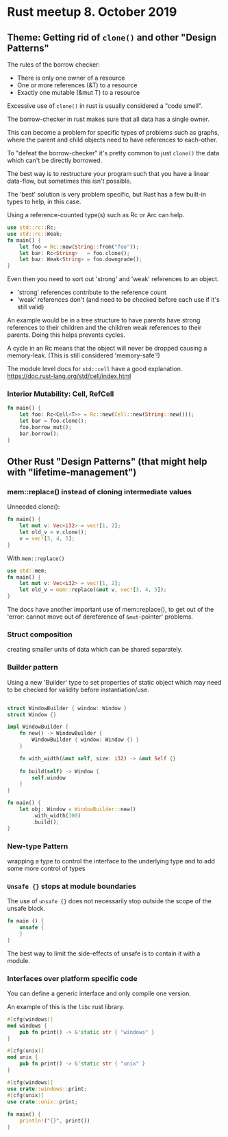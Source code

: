 # Rust meetup 8. October 2019

## Theme: Getting rid of `clone()` and other "Design Patterns"

The rules of the borrow checker:
* There is only one owner of a resource
* One or more references (&T) to a resource
* Exactly one mutable (&mut T) to a resource

Excessive use of `clone()` in rust is usually considered a "code smell".

The borrow-checker in rust makes sure that all data has a single owner.

This can become a problem for specific types of problems such as graphs, where
the parent and child objects need to have references to each-other.

To "defeat the borrow-checker" it's pretty common to just `clone()` the data
which can't be directly borrowed.

The best way is to restructure your program such that you have a linear
data-flow, but sometimes this isn't possible. 

The 'best' solution is very problem specific, but Rust has a few built-in types
to help, in this case.
 
Using a reference-counted type(s) such as Rc<T> or Arc<T> can help.
```rust
use std::rc::Rc;
use std::rc::Weak;
fn main() {
    let foo = Rc::new(String::from("foo"));
    let bar: Rc<String>   = foo.clone();
    let baz: Weak<String> = foo.downgrade();
}
```

Even then you need to sort out 'strong' and 'weak' references to an object.

* 'strong' references contribute to the reference count
* 'weak' references don't (and need to be checked before each use if it's still valid)

An example would be in a tree structure to have parents have strong references
to their children and the children weak references to their parents. Doing this
helps prevents cycles.

A cycle in an Rc<T> means that the object will never be dropped causing a
memory-leak. (This is still considered 'memory-safe'!)

The module level docs for `std::cell` have a good explanation.
https://doc.rust-lang.org/std/cell/index.html

### Interior Mutability: Cell<T>, RefCell<T>

```rust
fn main() {
    let foo: Rc<Cell<T>> = Rc::new(Cell::new(String::new()));
    let bar = foo.clone();
    foo.borrow_mut();
    bar.borrow();
}
```

## Other Rust "Design Patterns" (that might help with "lifetime-management")

### mem::replace() instead of cloning intermediate values

Unneeded clone():
```rust
fn main() {
    let mut v: Vec<i32> = vec![1, 2];
    let old_v = v.clone();
    v = vec![3, 4, 5];
}
```

With `mem::replace()`
```rust
use std::mem;
fn main() {
    let mut v: Vec<i32> = vec![1, 2];
    let old_v = mem::replace(&mut v, vec![3, 4, 5]);
}
```

The docs have another important use of mem::replace(), to get out of the
'error: cannot move out of dereference of `&mut`-pointer' problems.

### Struct composition

creating smaller units of data which can be shared separately.

### Builder pattern

Using a new 'Builder' type to set properties of static object which may need to
be checked for validity before instantiation/use.
```rust

struct WindowBuilder { window: Window }
struct Window {}

impl WindowBuilder {
    fn new() -> WindowBuilder { 
        WindowBuilder { window: Window {} }
    }

    fn with_width(&mut self, size: i32) -> &mut Self {}
    
    fn build(self) -> Window {
        self.window
    }
}

fn main() {
    let obj: Window = WindowBuilder::new()
        .with_width(100)
        .build();
}
```

### New-type Pattern

wrapping a type to control the interface to the underlying type and to add some
more control of types

### `Unsafe {}` stops at module boundaries

The use of `unsafe {}` does not necessarily stop outside the scope of the
unsafe block.

```rust
fn main () {
    unsafe {
    }
}
```
 
The best way to limit the side-effects of unsafe is to contain it with a module.

### Interfaces over platform specific code

You can define a generic interface and only compile one version.

An example of this is the `libc` rust library.

```rust
#[cfg(windows)]
mod windows {
    pub fn print() -> &'static str { "windows" }
}

#[cfg(unix)]
mod unix {
    pub fn print() -> &'static str { "unix" }
}

#[cfg(windows)]
use crate::windows::print;
#[cfg(unix)]
use crate::unix::print;
    
fn main() {
    println!("{}", print())
}
```

